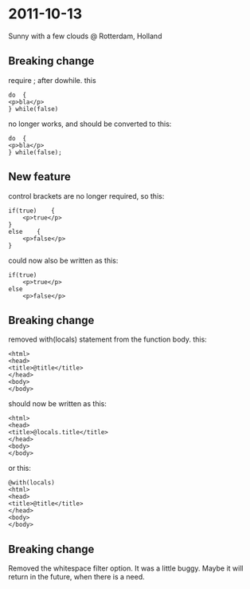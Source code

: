 2011-10-13
==========

Sunny with a few clouds @ Rotterdam, Holland

Breaking change
----------

require ; after dowhile. this

	do	{
	<p>bla</p>
	} while(false)

no longer works, and should be converted to this:

	do	{
	<p>bla</p>
	} while(false);
	

New feature
----------

control brackets are no longer required, so this:

	if(true)	{
		<p>true</p>
	}
	else	{
		<p>false</p>
	}

could now also be written as this:

	if(true)
		<p>true</p>
	else
		<p>false</p>


Breaking change
----------

removed with(locals) statement from the function body. this:

	<html>
	<head>
	<title>@title</title>
	</head>
	<body>
	</body>

should now be written as this:

	<html>
	<head>
	<title>@locals.title</title>
	</head>
	<body>
	</body>

or this:

	@with(locals)
	<html>
	<head>
	<title>@title</title>
	</head>
	<body>
	</body>


Breaking change
----------
Removed the whitespace filter option. It was a little buggy. Maybe it will return in the future, when there is a need.




